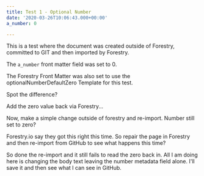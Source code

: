 ```yaml
---
title: Test 1 - Optional Number
date: '2020-03-26T10:06:43.000+00:00'
a_number: 0

---
```

This is a test where the document was created outside of Forestry, committed to GIT and then imported
by Forestry.

The `a_number` front matter field was set to 0.

The Forestry Front Matter was also set to use the optionalNumberDefaultZero Template for this test.

Spot the difference?

Add the zero value back via Forestry...

Now, make a simple change outside of forestry and re-import. Number still set to zero?

Forestry.io say they got this right this time. So repair the page in Forestry and then re-import from GitHub to see what happens this time?

So done the re-import and it still fails to read the zero back in. All I am doing here is changing the body text leaving the number metadata field alone. I'll save it and then see what I can see in GitHub.
